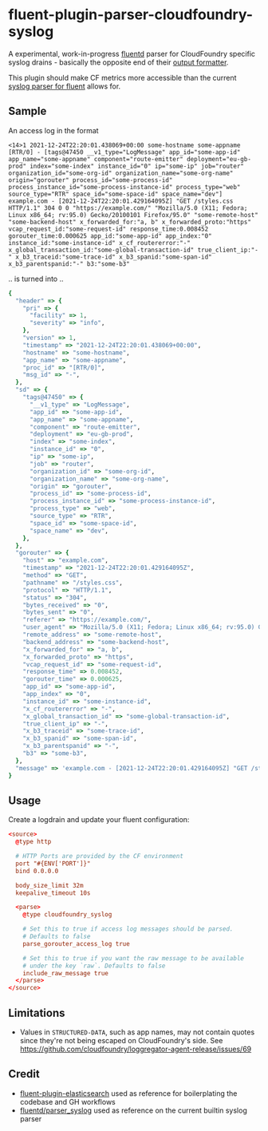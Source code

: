 # fluent-plugin-parser-cloudfoundry-syslog

A experimental, work-in-progress [fluentd](https://www.fluentd.org/) parser for CloudFoundry specific syslog drains - basically the opposite end of their [output formatter](https://github.com/cloudfoundry/fluent-plugin-syslog_rfc5424).

This plugin should make CF metrics more accessible than the current [syslog parser for fluent](https://docs.fluentd.org/parser/syslog) allows for.


## Sample

An access log in the format

```
<14>1 2021-12-24T22:20:01.438069+00:00 some-hostname some-appname [RTR/0] - [tags@47450 __v1_type="LogMessage" app_id="some-app-id" app_name="some-appname" component="route-emitter" deployment="eu-gb-prod" index="some-index" instance_id="0" ip="some-ip" job="router" organization_id="some-org-id" organization_name="some-org-name" origin="gorouter" process_id="some-process-id" process_instance_id="some-process-instance-id" process_type="web" source_type="RTR" space_id="some-space-id" space_name="dev"] example.com - [2021-12-24T22:20:01.429164095Z] "GET /styles.css HTTP/1.1" 304 0 0 "https://example.com/" "Mozilla/5.0 (X11; Fedora; Linux x86_64; rv:95.0) Gecko/20100101 Firefox/95.0" "some-remote-host" "some-backend-host" x_forwarded_for:"a, b" x_forwarded_proto:"https" vcap_request_id:"some-request-id" response_time:0.008452 gorouter_time:0.000625 app_id:"some-app-id" app_index:"0" instance_id:"some-instance-id" x_cf_routererror:"-" x_global_transaction_id:"some-global-transaction-id" true_client_ip:"-" x_b3_traceid:"some-trace-id" x_b3_spanid:"some-span-id" x_b3_parentspanid:"-" b3:"some-b3"
```

.. is turned into ..

```ruby
{
  "header" => {
    "pri" => {
      "facility" => 1,
      "severity" => "info",
    },
    "version" => 1,
    "timestamp" => "2021-12-24T22:20:01.438069+00:00",
    "hostname" => "some-hostname",
    "app_name" => "some-appname",
    "proc_id" => "[RTR/0]",
    "msg_id" => "-",
  },
  "sd" => {
    "tags@47450" => {
      "__v1_type" => "LogMessage",
      "app_id" => "some-app-id",
      "app_name" => "some-appname",
      "component" => "route-emitter",
      "deployment" => "eu-gb-prod",
      "index" => "some-index",
      "instance_id" => "0",
      "ip" => "some-ip",
      "job" => "router",
      "organization_id" => "some-org-id",
      "organization_name" => "some-org-name",
      "origin" => "gorouter",
      "process_id" => "some-process-id",
      "process_instance_id" => "some-process-instance-id",
      "process_type" => "web",
      "source_type" => "RTR",
      "space_id" => "some-space-id",
      "space_name" => "dev",
    },
  },
  "gorouter" => {
    "host" => "example.com",
    "timestamp" => "2021-12-24T22:20:01.429164095Z",
    "method" => "GET",
    "pathname" => "/styles.css",
    "protocol" => "HTTP/1.1",
    "status" => "304",
    "bytes_received" => "0",
    "bytes_sent" => "0",
    "referer" => "https://example.com/",
    "user_agent" => "Mozilla/5.0 (X11; Fedora; Linux x86_64; rv:95.0) Gecko/20100101 Firefox/95.0",
    "remote_address" => "some-remote-host",
    "backend_address" => "some-backend-host",
    "x_forwarded_for" => "a, b",
    "x_forwarded_proto" => "https",
    "vcap_request_id" => "some-request-id",
    "response_time" => 0.008452,
    "gorouter_time" => 0.000625,
    "app_id" => "some-app-id",
    "app_index" => "0",
    "instance_id" => "some-instance-id",
    "x_cf_routererror" => "-",
    "x_global_transaction_id" => "some-global-transaction-id",
    "true_client_ip" => "-",
    "x_b3_traceid" => "some-trace-id",
    "x_b3_spanid" => "some-span-id",
    "x_b3_parentspanid" => "-",
    "b3" => "some-b3",
  },
  "message" => 'example.com - [2021-12-24T22:20:01.429164095Z] "GET /styles.css HTTP/1.1" 304 0 0 "https://example.com/" "Mozilla/5.0 (X11; Fedora; Linux x86_64; rv:95.0) Gecko/20100101 Firefox/95.0" "some-remote-host" "some-backend-host" x_forwarded_for:"a, b" x_forwarded_proto:"https" vcap_request_id:"some-request-id" response_time:0.008452 gorouter_time:0.000625 app_id:"some-app-id" app_index:"0" instance_id:"some-instance-id" x_cf_routererror:"-" x_global_transaction_id:"some-global-transaction-id" true_client_ip:"-" x_b3_traceid:"some-trace-id" x_b3_spanid:"some-span-id" x_b3_parentspanid:"-" b3:"some-b3"',
}
```

## Usage

Create a logdrain and update your fluent configuration:

```conf
<source>
  @type http

  # HTTP Ports are provided by the CF environment
  port "#{ENV['PORT']}"
  bind 0.0.0.0

  body_size_limit 32m
  keepalive_timeout 10s

  <parse>
    @type cloudfoundry_syslog

    # Set this to true if access log messages should be parsed.
    # Defaults to false
    parse_gorouter_access_log true

    # Set this to true if you want the raw message to be available
    # under the key `raw`. Defaults to false
    include_raw_message true
  </parse>
</source>
```

## Limitations

- Values in `STRUCTURED-DATA`, such as app names, may not contain quotes since they're not being escaped on CloudFoundry's side. See https://github.com/cloudfoundry/loggregator-agent-release/issues/69

## Credit

- [fluent-plugin-elasticsearch](https://github.com/uken/fluent-plugin-elasticsearch) used as reference for boilerplating the codebase and GH workflows
- [fluentd/parser_syslog](https://github.com/fluent/fluentd/blob/master/lib/fluent/plugin/parser_syslog.rb) used as reference on the current builtin syslog parser